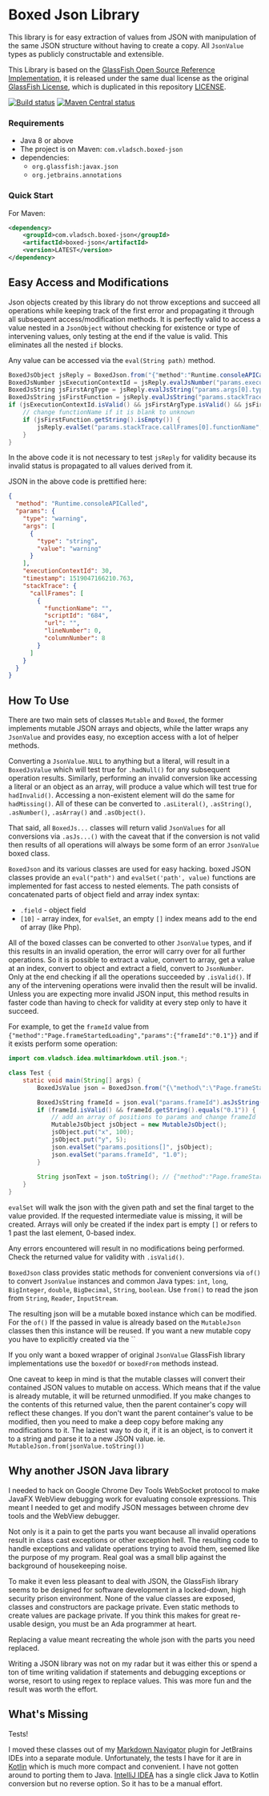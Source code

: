 # Boxed Json Library

This library is for easy extraction of values from JSON with manipulation of the same JSON
structure without having to create a copy. All `JsonValue` types as publicly constructable and
extensible.

This Library is based on the [GlassFish Open Source Reference Implementation], it is released
under the same dual license as the original [GlassFish License], which is duplicated in this
repository [LICENSE].

[![Build status](https://travis-ci.org/vsch/boxed-json.svg?branch=master)](https://travis-ci.org/vsch/boxed-json)
[![Maven Central status](https://img.shields.io/maven-central/v/com.vladsch.boxed-json/boxed-json.svg)](https://search.maven.org/#search%7Cga%7C1%7Cg%3A%22com.vladsch.boxed-json%22)

### Requirements

* Java 8 or above
* The project is on Maven: `com.vladsch.boxed-json`
* dependencies:
  * `org.glassfish:javax.json`
  * `org.jetbrains.annotations`

### Quick Start

For Maven:

```xml
<dependency>
    <groupId>com.vladsch.boxed-json</groupId>
    <artifactId>boxed-json</artifactId>
    <version>LATEST</version>
</dependency>
```

## Easy Access and Modifications

Json objects created by this library do not throw exceptions and succeed all operations while
keeping track of the first error and propagating it through all subsequent access/modification
methods. It is perfectly valid to access a value nested in a `JsonObject` without checking for
existence or type of intervening values, only testing at the end if the value is valid. This
eliminates all the nested `if` blocks.

Any value can be accessed via the `eval(String path)` method.

```java
BoxedJsObject jsReply = BoxedJson.from("{"method":"Runtime.consoleAPICalled","params":{"type":"warning","args":[{"type":"string","value":"warning"}],"executionContextId":30,"timestamp":1519047166210.763,"stackTrace":{"callFrames":[{"functionName":"","scriptId":"684","url":"","lineNumber":0,"columnNumber":8}]}}}");
BoxedJsNumber jsExecutionContextId = jsReply.evalJsNumber("params.executionContextId");
BoxedJsString jsFirstArgType = jsReply.evalJsString("params.args[0].type");
BoxedJsString jsFirstFunction = jsReply.evalJsString("params.stackTrace.callFrames[0].functionName");
if (jsExecutionContextId.isValid() && jsFirstArgType.isValid() && jsFirstFunction.isValid()) {
    // change functionName if it is blank to unknown
    if (jsFirstFunction.getString().isEmpty()) {
        jsReply.evalSet("params.stackTrace.callFrames[0].functionName", "unknown");
    }
}
```

In the above code it is not necessary to test `jsReply` for validity because its invalid status
is propagated to all values derived from it.

JSON in the above code is prettified here:

```json
{
  "method": "Runtime.consoleAPICalled",
  "params": {
    "type": "warning",
    "args": [
      {
        "type": "string",
        "value": "warning"
      }
    ],
    "executionContextId": 30,
    "timestamp": 1519047166210.763,
    "stackTrace": {
      "callFrames": [
        {
          "functionName": "",
          "scriptId": "684",
          "url": "",
          "lineNumber": 0,
          "columnNumber": 8
        }
      ]
    }
  }
}
```

## How To Use

There are two main sets of classes `Mutable` and `Boxed`, the former implements mutable JSON
arrays and objects, while the latter wraps any `JsonValue` and provides easy, no exception
access with a lot of helper methods.

Converting a `JsonValue.NULL` to anything but a literal, will result in a `BoxedJsValue` which
will test true for `.hadNull()` for any subsequent operation results. Similarly, performing an
invalid conversion like accessing a literal or an object as an array, will produce a value which
will test true for `hadInvalid()`. Accessing a non-existent element will do the same for
`hadMissing()`. All of these can be converted to `.asLiteral()`, `.asString()`, `.asNumber()`,
`.asArray()` and `.asObject()`.

That said, all `BoxedJs...` classes will return valid `JsonValues` for all conversions via
`.asJs...()` with the caveat that if the conversion is not valid then results of all operations
will always be some form of an error `JsonValue` boxed class.

`BoxedJson` and its various classes are used for easy hacking. boxed JSON classes provide an
`eval("path")` and `evalSet('path', value)` functions are implemented for fast access to nested
elements. The path consists of concatenated parts of object field and array index syntax:

* `.field` - object field
* `[10]` - array index, for `evalSet`, an empty `[]` index means add to the end of array (like
  Php).

All of the boxed classes can be converted to other `JsonValue` types, and if this results in an
invalid operation, the error will carry over for all further operations. So it is possible to
extract a value, convert to array, get a value at an index, convert to object and extract a
field, convert to `JsonNumber`. Only at the end checking if all the operations succeeded by
`.isValid()`. If any of the intervening operations were invalid then the result will be invalid.
Unless you are expecting more invalid JSON input, this method results in faster code than having
to check for validity at every step only to have it succeed.

For example, to get the `frameId` value from
`{"method":"Page.frameStartedLoading","params":{"frameId":"0.1"}}` and if it exists perform some
operation:

```java
import com.vladsch.idea.multimarkdown.util.json.*;

class Test {
    static void main(String[] args) {
        BoxedJsValue json = BoxedJson.from("{\"method\":\"Page.frameStartedLoading\",\"params\":{\"frameId\":\"0.1\"}}");

        BoxedJsString frameId = json.eval("params.frameId").asJsString();
        if (frameId.isValid() && frameId.getString().equals("0.1")) {
            // add an array of positions to params and change frameId
            MutableJsObject jsObject = new MutableJsObject();
            jsObject.put("x", 100);
            jsObject.put("y", 5);
            json.evalSet("params.positions[]", jsObject);
            json.evalSet("params.frameId", "1.0");
        }
        
        String jsonText = json.toString(); // {"method":"Page.frameStartedLoading","params":{"frameId":"1.0","positions":[{"x":100,"y":5}]}}
    }
}

```

`evalSet` will walk the json with the given path and set the final target to the value provided.
If the requested intermediate value is missing, it will be created. Arrays will only be created
if the index part is empty `[]` or refers to 1 past the last element, 0-based index.

Any errors encountered will result in no modifications being performed. Check the returned value
for validity with `.isValid()`.

`BoxedJson` class provides static methods for convenient conversions via `of()` to convert
`JsonValue` instances and common Java types: `int`, `long`, `BigInteger`, `double`,
`BigDecimal`, `String`, `boolean`. Use `from()` to read the json from `String`, `Reader`,
`InputStream`.

The resulting json will be a mutable boxed instance which can be modified. For the `of()` If the
passed in value is already based on the `MutableJson` classes then this instance will be reused.
If you want a new mutable copy you have to explicitly created via the ``

If you only want a boxed wrapper of original `JsonValue` GlassFish library implementations use
the `boxedOf` or `boxedFrom` methods instead.

One caveat to keep in mind is that the mutable classes will convert their contained JSON values
to mutable on access. Which means that if the value is already mutable, it will be returned
unmodified. If you make changes to the contents of this returned value, then the parent
container's copy will reflect these changes. If you don't want the parent container's value to
be modified, then you need to make a deep copy before making any modifications to it. The
laziest way to do it, if it is an object, is to convert it to a string and parse it to a new
JSON value. ie. `MutableJson.from(jsonValue.toString())`

## Why another JSON Java library 

I needed to hack on Google Chrome Dev Tools WebSocket protocol to make JavaFX WebView debugging
work for evaluating console expressions. This meant I needed to get and modify JSON messages
between chrome dev tools and the WebView debugger.

Not only is it a pain to get the parts you want because all invalid operations result in class
cast exceptions or other exception hell. The resulting code to handle exceptions and validate
operations trying to avoid them, seemed like the purpose of my program. Real goal was a small
blip against the background of housekeeping noise.

To make it even less pleasant to deal with JSON, the GlassFish library seems to be designed for
software development in a locked-down, high security prison environment. None of the value
classes are exposed, classes and constructors are package private. Even static methods to create
values are package private. If you think this makes for great re-usable design, you must be an
Ada programmer at heart.

Replacing a value meant recreating the whole json with the parts you need replaced.

Writing a JSON library was not on my radar but it was either this or spend a ton of time writing
validation if statements and debugging exceptions or worse, resort to using regex to replace
values. This was more fun and the result was worth the effort.

## What's Missing

Tests! 

I moved these classes out of my [Markdown Navigator] plugin for JetBrains IDEs into a separate
module. Unfortunately, the tests I have for it are in [Kotlin] which is much more compact and
convenient. I have not gotten around to porting them to Java. [IntelliJ IDEA] has a single click
Java to Kotlin conversion but no reverse option. So it has to be a manual effort.

[GlassFish License]: https://javaee.github.io/glassfish/LICENSE
[GlassFish Open Source Reference Implementation]: https://javaee.github.io/glassfish/
[IntelliJ IDEA]: http://www.jetbrains.com/idea
[Kotlin]: http://kotlinlang.org
[LICENSE]: LICENSE.md
[Markdown Navigator]: http://vladsch.com/product/markdown-navigator 

